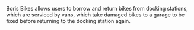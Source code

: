 Boris Bikes allows users to borrow and return bikes from docking stations, which are serviced by vans, which take damaged bikes to a garage to be fixed before returning to the docking station again.
